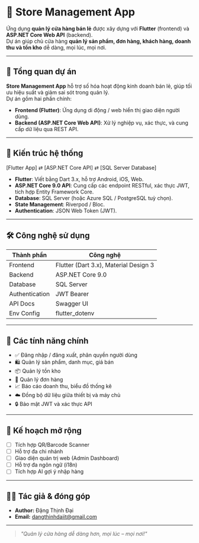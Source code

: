 # 🏪 Store Management App

Ứng dụng **quản lý cửa hàng bán lẻ** được xây dựng với **Flutter** (frontend) và **ASP.NET Core Web API** (backend).  
Dự án giúp chủ cửa hàng **quản lý sản phẩm, đơn hàng, khách hàng, doanh thu và tồn kho** dễ dàng, mọi lúc, mọi nơi.

---

## 🚀 Tổng quan dự án

**Store Management App** hỗ trợ số hóa hoạt động kinh doanh bán lẻ, giúp tối ưu hiệu suất và giảm sai sót trong quản lý.  
Dự án gồm hai phần chính:

- **Frontend (Flutter)**: Ứng dụng di động / web hiển thị giao diện người dùng.  
- **Backend (ASP.NET Core Web API)**: Xử lý nghiệp vụ, xác thực, và cung cấp dữ liệu qua REST API.

---

## 🧩 Kiến trúc hệ thống

[Flutter App] ⇄ [ASP.NET Core API] ⇄ [SQL Server Database]

- **Flutter**: Viết bằng Dart 3.x, hỗ trợ Android, iOS, Web.  
- **ASP.NET Core 9.0 API**: Cung cấp các endpoint RESTful, xác thực JWT, tích hợp Entity Framework Core.  
- **Database**: SQL Server (hoặc Azure SQL / PostgreSQL tuỳ chọn).  
- **State Management**: Riverpod / Bloc.  
- **Authentication**: JSON Web Token (JWT).

---

## 🛠️ Công nghệ sử dụng

| Thành phần | Công nghệ |
|-------------|------------|
| Frontend | Flutter (Dart 3.x), Material Design 3 |
| Backend | ASP.NET Core 9.0 |
| Database | SQL Server |
| Authentication | JWT Bearer |
| API Docs | Swagger UI |
| Env Config | flutter_dotenv |
---

## 🧪 Các tính năng chính

- ✅ Đăng nhập / đăng xuất, phân quyền người dùng  
- 🛍️ Quản lý sản phẩm, danh mục, giá bán  
- 📦 Quản lý tồn kho 
- 🧾 Quản lý đơn hàng 
- 📈 Báo cáo doanh thu, biểu đồ thống kê  
- ☁️ Đồng bộ dữ liệu giữa thiết bị và máy chủ  
- 🔒 Bảo mật JWT và xác thực API  

---

## 🧠 Kế hoạch mở rộng

- [ ] Tích hợp QR/Barcode Scanner  
- [ ] Hỗ trợ đa chi nhánh  
- [ ] Giao diện quản trị web (Admin Dashboard)  
- [ ] Hỗ trợ đa ngôn ngữ (i18n)  
- [ ] Tích hợp AI gợi ý nhập hàng  

---

## 👨‍💻 Tác giả & đóng góp

- **Author:** Đặng Thịnh Đại
- **Email:** dangthinhdaiit@gmail.com

---

> _"Quản lý cửa hàng dễ dàng hơn, mọi lúc – mọi nơi!"_
